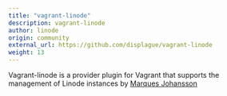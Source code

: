 ```yaml
---
title: "vagrant-linode"
description: vagrant-linode
author: linode
origin: community
external_url: https://github.com/displague/vagrant-linode
weight: 13
---
```


Vagrant-linode is a provider plugin for Vagrant that supports the management of Linode instances by [Marques Johansson](https://github.com/displague)
